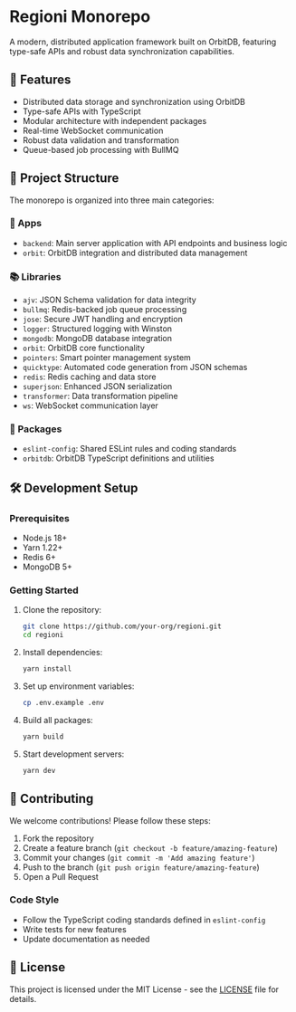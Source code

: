 # Regioni Monorepo

A modern, distributed application framework built on OrbitDB,
featuring type-safe APIs and robust data synchronization capabilities.

## 🚀 Features

- Distributed data storage and synchronization using OrbitDB
- Type-safe APIs with TypeScript
- Modular architecture with independent packages
- Real-time WebSocket communication
- Robust data validation and transformation
- Queue-based job processing with BullMQ

## 📁 Project Structure

The monorepo is organized into three main categories:

### 📱 Apps

- `backend`: Main server application with API endpoints and business logic
- `orbit`: OrbitDB integration and distributed data management

### 📚 Libraries

- `ajv`: JSON Schema validation for data integrity
- `bullmq`: Redis-backed job queue processing
- `jose`: Secure JWT handling and encryption
- `logger`: Structured logging with Winston
- `mongodb`: MongoDB database integration
- `orbit`: OrbitDB core functionality
- `pointers`: Smart pointer management system
- `quicktype`: Automated code generation from JSON schemas
- `redis`: Redis caching and data store
- `superjson`: Enhanced JSON serialization
- `transformer`: Data transformation pipeline
- `ws`: WebSocket communication layer

### 🔧 Packages

- `eslint-config`: Shared ESLint rules and coding standards
- `orbitdb`: OrbitDB TypeScript definitions and utilities

## 🛠️ Development Setup

### Prerequisites

- Node.js 18+
- Yarn 1.22+
- Redis 6+
- MongoDB 5+

### Getting Started

1. Clone the repository:

   ```bash
   git clone https://github.com/your-org/regioni.git
   cd regioni
   ```

2. Install dependencies:

   ```bash
   yarn install
   ```

3. Set up environment variables:

   ```bash
   cp .env.example .env
   ```

4. Build all packages:

   ```bash
   yarn build
   ```

5. Start development servers:

   ```bash
   yarn dev
   ```

## 🤝 Contributing

We welcome contributions! Please follow these steps:

1. Fork the repository
2. Create a feature branch (`git checkout -b feature/amazing-feature`)
3. Commit your changes (`git commit -m 'Add amazing feature'`)
4. Push to the branch (`git push origin feature/amazing-feature`)
5. Open a Pull Request

### Code Style

- Follow the TypeScript coding standards defined in `eslint-config`
- Write tests for new features
- Update documentation as needed

## 📝 License

This project is licensed under the MIT License -
see the [LICENSE](LICENSE) file for details.
